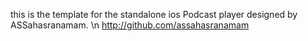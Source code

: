 this is the template for the standalone ios Podcast player designed by ASSahasranamam. \n http://github.com/assahasranamam
